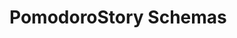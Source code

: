 #  PomodoroStory  Schemas

<api-schema openapi-path="../../api/backend_flashpomo-openapi.yaml" name="PomodoroStoryRequestDTO"/>